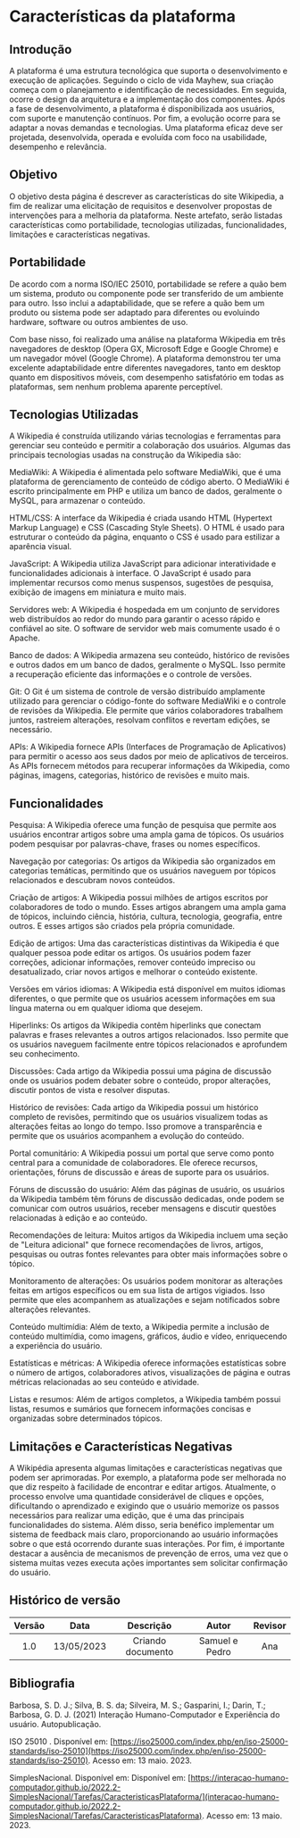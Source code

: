 # Características da plataforma

## Introdução

A plataforma é uma estrutura tecnológica que suporta o desenvolvimento e execução de aplicações. Seguindo o ciclo de vida Mayhew, sua criação começa com o planejamento e identificação de necessidades. Em seguida, ocorre o design da arquitetura e a implementação dos componentes. Após a fase de desenvolvimento, a plataforma é disponibilizada aos usuários, com suporte e manutenção contínuos. Por fim, a evolução ocorre para se adaptar a novas demandas e tecnologias. Uma plataforma eficaz deve ser projetada, desenvolvida, operada e evoluída com foco na usabilidade, desempenho e relevância.

## Objetivo

O objetivo desta página é descrever as características do site Wikipedia, a fim de realizar uma elicitação de requisitos e desenvolver propostas de intervenções para a melhoria da plataforma. Neste artefato, serão listadas características como portabilidade, tecnologias utilizadas, funcionalidades, limitações e características negativas.

## Portabilidade

De acordo com a norma ISO/IEC 25010, portabilidade se refere a quão bem um sistema, produto ou componente pode ser transferido de um ambiente para outro. Isso inclui a adaptabilidade, que se refere a quão bem um produto ou sistema pode ser adaptado para diferentes ou evoluindo hardware, software ou outros ambientes de uso.

Com base nisso, foi realizado uma análise na plataforma Wikipedia em três navegadores de desktop (Opera GX, Microsoft Edge e Google Chrome) e um navegador móvel (Google Chrome). A plataforma demonstrou ter uma excelente adaptabilidade entre diferentes navegadores, tanto em desktop quanto em dispositivos móveis, com desempenho satisfatório em todas as plataformas, sem nenhum problema aparente perceptível.

## Tecnologias Utilizadas

A Wikipedia é construída utilizando várias tecnologias e ferramentas para gerenciar seu conteúdo e permitir a colaboração dos usuários. Algumas das principais tecnologias usadas na construção da Wikipedia são:

MediaWiki: A Wikipedia é alimentada pelo software MediaWiki, que é uma plataforma de gerenciamento de conteúdo de código aberto. O MediaWiki é escrito principalmente em PHP e utiliza um banco de dados, geralmente o MySQL, para armazenar o conteúdo.

HTML/CSS: A interface da Wikipedia é criada usando HTML (Hypertext Markup Language) e CSS (Cascading Style Sheets). O HTML é usado para estruturar o conteúdo da página, enquanto o CSS é usado para estilizar a aparência visual.

JavaScript: A Wikipedia utiliza JavaScript para adicionar interatividade e funcionalidades adicionais à interface. O JavaScript é usado para implementar recursos como menus suspensos, sugestões de pesquisa, exibição de imagens em miniatura e muito mais.

Servidores web: A Wikipedia é hospedada em um conjunto de servidores web distribuídos ao redor do mundo para garantir o acesso rápido e confiável ao site. O software de servidor web mais comumente usado é o Apache.

Banco de dados: A Wikipedia armazena seu conteúdo, histórico de revisões e outros dados em um banco de dados, geralmente o MySQL. Isso permite a recuperação eficiente das informações e o controle de versões.

Git: O Git é um sistema de controle de versão distribuído amplamente utilizado para gerenciar o código-fonte do software MediaWiki e o controle de revisões da Wikipedia. Ele permite que vários colaboradores trabalhem juntos, rastreiem alterações, resolvam conflitos e revertam edições, se necessário.

APIs: A Wikipedia fornece APIs (Interfaces de Programação de Aplicativos) para permitir o acesso aos seus dados por meio de aplicativos de terceiros. As APIs fornecem métodos para recuperar informações da Wikipedia, como páginas, imagens, categorias, histórico de revisões e muito mais.

## Funcionalidades

Pesquisa: A Wikipedia oferece uma função de pesquisa que permite aos usuários encontrar artigos sobre uma ampla gama de tópicos. Os usuários podem pesquisar por palavras-chave, frases ou nomes específicos.

Navegação por categorias: Os artigos da Wikipedia são organizados em categorias temáticas, permitindo que os usuários naveguem por tópicos relacionados e descubram novos conteúdos.

Criação de artigos: A Wikipedia possui milhões de artigos escritos por colaboradores de todo o mundo. Esses artigos abrangem uma ampla gama de tópicos, incluindo ciência, história, cultura, tecnologia, geografia, entre outros. E esses artigos são criados pela própria comunidade.

Edição de artigos: Uma das características distintivas da Wikipedia é que qualquer pessoa pode editar os artigos. Os usuários podem fazer correções, adicionar informações, remover conteúdo impreciso ou desatualizado, criar novos artigos e melhorar o conteúdo existente.

Versões em vários idiomas: A Wikipedia está disponível em muitos idiomas diferentes, o que permite que os usuários acessem informações em sua língua materna ou em qualquer idioma que desejem.

Hiperlinks: Os artigos da Wikipedia contêm hiperlinks que conectam palavras e frases relevantes a outros artigos relacionados. Isso permite que os usuários naveguem facilmente entre tópicos relacionados e aprofundem seu conhecimento.

Discussões: Cada artigo da Wikipedia possui uma página de discussão onde os usuários podem debater sobre o conteúdo, propor alterações, discutir pontos de vista e resolver disputas.

Histórico de revisões: Cada artigo da Wikipedia possui um histórico completo de revisões, permitindo que os usuários visualizem todas as alterações feitas ao longo do tempo. Isso promove a transparência e permite que os usuários acompanhem a evolução do conteúdo.

Portal comunitário: A Wikipedia possui um portal que serve como ponto central para a comunidade de colaboradores. Ele oferece recursos, orientações, fóruns de discussão e áreas de suporte para os usuários.

Fóruns de discussão do usuário: Além das páginas de usuário, os usuários da Wikipedia também têm fóruns de discussão dedicadas, onde podem se comunicar com outros usuários, receber mensagens e discutir questões relacionadas à edição e ao conteúdo.

Recomendações de leitura: Muitos artigos da Wikipedia incluem uma seção de "Leitura adicional" que fornece recomendações de livros, artigos, pesquisas ou outras fontes relevantes para obter mais informações sobre o tópico.

Monitoramento de alterações: Os usuários podem monitorar as alterações feitas em artigos específicos ou em sua lista de artigos vigiados. Isso permite que eles acompanhem as atualizações e sejam notificados sobre alterações relevantes.

Conteúdo multimídia: Além de texto, a Wikipedia permite a inclusão de conteúdo multimídia, como imagens, gráficos, áudio e vídeo, enriquecendo a experiência do usuário.

Estatísticas e métricas: A Wikipedia oferece informações estatísticas sobre o número de artigos, colaboradores ativos, visualizações de página e outras métricas relacionadas ao seu conteúdo e atividade.

Listas e resumos: Além de artigos completos, a Wikipedia também possui listas, resumos e sumários que fornecem informações concisas e organizadas sobre determinados tópicos.


## Limitações e Características Negativas

A Wikipédia apresenta algumas limitações e características negativas que podem ser aprimoradas. Por exemplo, a plataforma pode ser melhorada no que diz respeito à facilidade de encontrar e editar artigos. Atualmente, o processo envolve uma quantidade considerável de cliques e opções, dificultando o aprendizado e exigindo que o usuário memorize os passos necessários para realizar uma edição, que é uma das principais funcionalidades do sistema. Além disso, seria benéfico implementar um sistema de feedback mais claro, proporcionando ao usuário informações sobre o que está ocorrendo durante suas interações. Por fim, é importante destacar a ausência de mecanismos de prevenção de erros, uma vez que o sistema muitas vezes executa ações importantes sem solicitar confirmação do usuário.

## Histórico de versão

| Versão |    Data    |    Descrição    |      Autor      | Revisor |
| :-----: | :--------: | :---------------: | :--------------: | :-----: |
|   1.0   | 13/05/2023 | Criando documento | Samuel e Pedro |   Ana   |

## Bibliografia

Barbosa, S. D. J.; Silva, B. S. da; Silveira, M. S.; Gasparini, I.; Darin, T.; Barbosa, G. D. J. (2021) Interação Humano-Computador e Experiência do usuário. Autopublicação.

ISO 25010 . Disponível em: [https://iso25000.com/index.php/en/iso-25000-standards/iso-25010](https://iso25000.com/index.php/en/iso-25000-standards/iso-25010). Acesso em: 13 maio. 2023.

SimplesNacional. Disponível em: Disponível em: [https://interacao-humano-computador.github.io/2022.2-SimplesNacional/Tarefas/CaracteristicasPlataforma/](interacao-humano-computador.github.io/2022.2-SimplesNacional/Tarefas/CaracteristicasPlataforma). Acesso em: 13 maio. 2023.

‌
